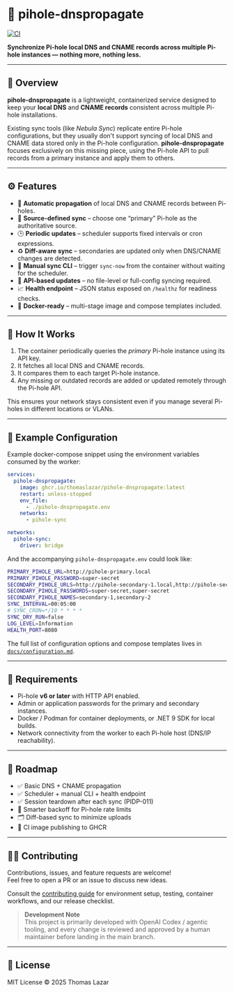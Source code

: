 # 🧩 pihole-dnspropagate
[![CI](https://github.com/thomaslazar/pihole-dnspropagate/actions/workflows/ci.yml/badge.svg)](https://github.com/thomaslazar/pihole-dnspropagate/actions/workflows/ci.yml)

**Synchronize Pi-hole local DNS and CNAME records across multiple Pi-hole instances — nothing more, nothing less.**

---

## 🧠 Overview
**pihole-dnspropagate** is a lightweight, containerized service designed to keep your **local DNS** and **CNAME records** consistent across multiple Pi-hole installations.  

Existing sync tools (like *Nebula Sync*) replicate entire Pi-hole configurations, but they usually don't support syncing of local DNS and CNAME data stored only in the Pi-hole configuration. **pihole-dnspropagate** focuses exclusively on this missing piece, using the Pi-hole API to pull records from a primary instance and apply them to others.

---

## ⚙️ Features
- 🔄 **Automatic propagation** of local DNS and CNAME records between Pi-holes.  
- 🧭 **Source-defined sync** – choose one “primary” Pi-hole as the authoritative source.  
- 🕒 **Periodic updates** – scheduler supports fixed intervals or cron expressions.  
- ♻️ **Diff-aware sync** – secondaries are updated only when DNS/CNAME changes are detected.  
- 🔧 **Manual sync CLI** – trigger `sync-now` from the container without waiting for the scheduler.  
- 🧰 **API-based updates** – no file-level or full-config syncing required.  
- 📈 **Health endpoint** – JSON status exposed on `/healthz` for readiness checks.  
- 🐳 **Docker-ready** – multi-stage image and compose templates included.  

---

## 🚀 How It Works
1. The container periodically queries the *primary* Pi-hole instance using its API key.  
2. It fetches all local DNS and CNAME records.  
3. It compares them to each target Pi-hole instance.  
4. Any missing or outdated records are added or updated remotely through the Pi-hole API.  

This ensures your network stays consistent even if you manage several Pi-holes in different locations or VLANs.

---

## 🧩 Example Configuration
Example docker-compose snippet using the environment variables consumed by the worker:

```yaml
services:
  pihole-dnspropagate:
    image: ghcr.io/thomaslazar/pihole-dnspropagate:latest
    restart: unless-stopped
    env_file:
      - ./pihole-dnspropagate.env
    networks:
      - pihole-sync

networks:
  pihole-sync:
    driver: bridge
```

And the accompanying `pihole-dnspropagate.env` could look like:

```bash
PRIMARY_PIHOLE_URL=http://pihole-primary.local
PRIMARY_PIHOLE_PASSWORD=super-secret
SECONDARY_PIHOLE_URLS=http://pihole-secondary-1.local,http://pihole-secondary-2.local
SECONDARY_PIHOLE_PASSWORDS=super-secret,super-secret
SECONDARY_PIHOLE_NAMES=secondary-1,secondary-2
SYNC_INTERVAL=00:05:00
# SYNC_CRON=*/10 * * * *
SYNC_DRY_RUN=false
LOG_LEVEL=Information
HEALTH_PORT=8080
```

The full list of configuration options and compose templates lives in [`docs/configuration.md`](docs/configuration.md).

---

## 🧰 Requirements
- Pi-hole **v6 or later** with HTTP API enabled.  
- Admin or application passwords for the primary and secondary instances.  
- Docker / Podman for container deployments, or .NET 9 SDK for local builds.  
- Network connectivity from the worker to each Pi-hole host (DNS/IP reachability).  

---

## 🧱 Roadmap
- ✅ Basic DNS + CNAME propagation  
- ✅ Scheduler + manual CLI + health endpoint  
- ✅ Session teardown after each sync (PIDP-011)  
- 🔄 Smarter backoff for Pi-hole rate limits  
- 🗂️ Diff-based sync to minimize uploads  
- 🚀 CI image publishing to GHCR  

---

## 🧑‍💻 Contributing
Contributions, issues, and feature requests are welcome!  
Feel free to open a PR or an issue to discuss new ideas.

Consult the [contributing guide](docs/contributing.md) for environment setup, testing, container workflows, and our release checklist.

> **Development Note**  
> This project is primarily developed with OpenAI Codex / agentic tooling, and every change is reviewed and approved by a human maintainer before landing in the main branch.

---

## 📜 License
MIT License © 2025 Thomas Lazar
